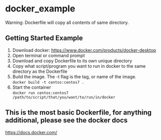 # docker_example
Warning: Dockerfile will copy all contents of same directory.
## Getting Started Example
1. Download docker: https://www.docker.com/products/docker-desktop
2. Open terminal or command prompt
3. Download and copy Dockerfile to its own unique directory
4. Copy what script/program you want to run in docker to the same directory as the Dockerfile
5. Build the image. The -t flag is the tag, or name of the image.<br />
   `docker build -t centos:centos7 .`
6. Start the container<br />
   `docker run centos:centos7 /path/to/script/that/you/want/to/run/in/docker`

## This is the most basic Dockerfile, for anything additional, please see the docker docs
https://docs.docker.com/
   
